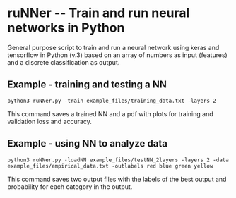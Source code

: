 # ruNNer -- Train and run neural networks in Python

General purpose script to train and run a neural network using keras and tensorflow in Python (v.3) based on an array of numbers as input (features) and a discrete classification as output.

## Example - training and testing a NN
`python3 ruNNer.py -train example_files/training_data.txt -layers 2`

This command saves a trained NN and a pdf with plots for training and validation loss and accuracy.


## Example - using NN to analyze data
`python3 ruNNer.py -loadNN example_files/testNN_2layers -layers 2 -data example_files/empirical_data.txt -outlabels red blue green yellow`

This command saves two output files with the labels of the best output and probability for each category in the output.

